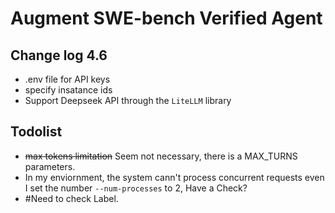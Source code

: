 # Augment SWE-bench Verified Agent

## Change log 4.6
- .env file for API keys
- specify insatance ids
- Support Deepseek API through the `LiteLLM` library


## Todolist
- ~~max tokens limitation~~ Seem not necessary, there is a MAX_TURNS parameters.
- In my enviornment, the system cann't process concurrent requests even I set the number `--num-processes` to 2, Have a Check?
- #Need to check Label.


